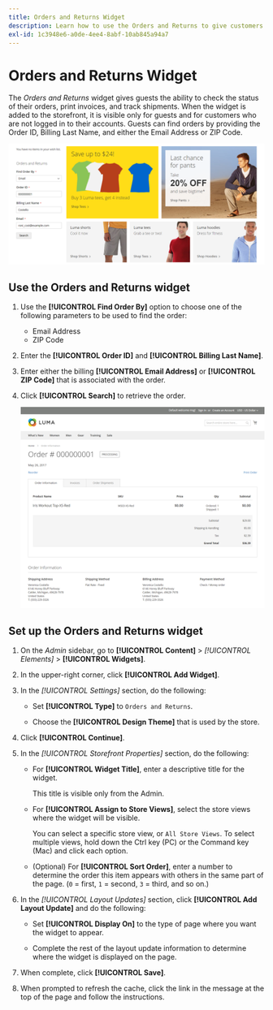 ```yaml
---
title: Orders and Returns Widget
description: Learn how to use the Orders and Returns to give customers the ability to check the status of their orders, print invoices, and track shipments.
exl-id: 1c3948e6-a0de-4ee4-8abf-10ab845a94a7
---
```

# Orders and Returns Widget

The _Orders and Returns_ widget gives guests the ability to check the status of their orders, print invoices, and track shipments. When the widget is added to the storefront, it is visible only for guests and for customers who are not logged in to their accounts. Guests can find orders by providing the Order ID, Billing Last Name, and either the Email Address or ZIP Code.

![Orders and Returns widget in the sidebar on the storefront](./assets/storefront-widget-orders-returns-sidebar.png)<!-- zoom -->

## Use the Orders and Returns widget

1. Use the **[!UICONTROL Find Order By]** option to choose one of the following parameters to be used to find the order:

   - Email Address
   - ZIP Code

1. Enter the **[!UICONTROL Order ID]** and **[!UICONTROL Billing Last Name]**.

1. Enter either the billing **[!UICONTROL Email Address]** or **[!UICONTROL ZIP Code]** that is associated with the order.

1. Click **[!UICONTROL Search]** to retrieve the order.

   ![Order information displayed in the storefront](./assets/storefront-widget-orders-returns-view.png)<!-- zoom -->

## Set up the Orders and Returns widget

1. On the _Admin_ sidebar, go to **[!UICONTROL Content]** > _[!UICONTROL Elements]_ > **[!UICONTROL Widgets]**.

1. In the upper-right corner, click **[!UICONTROL Add Widget]**.

1. In the _[!UICONTROL Settings]_ section, do the following:

   - Set **[!UICONTROL Type]** to `Orders and Returns`.

   - Choose the **[!UICONTROL Design Theme]** that is used by the store.

1. Click **[!UICONTROL Continue]**.

1. In the _[!UICONTROL Storefront Properties]_ section, do the following:

   - For **[!UICONTROL Widget Title]**, enter a descriptive title for the widget.

      This title is visible only from the Admin.

   - For **[!UICONTROL Assign to Store Views]**, select the store views where the widget will be visible.

      You can select a specific store view, or `All Store Views`. To select multiple views, hold down the Ctrl key (PC) or the Command key (Mac) and click each option.

   - (Optional) For **[!UICONTROL Sort Order]**, enter a number to determine the order this item appears with others in the same part of the page. (`0` = first, `1` = second, `3` = third, and so on.)

1. In the _[!UICONTROL Layout Updates]_ section, click **[!UICONTROL Add Layout Update]** and do the following:

   - Set **[!UICONTROL Display On]** to the type of page where you want the widget to appear.

   - Complete the rest of the layout update information to determine where the widget is displayed on the page.

1. When complete, click **[!UICONTROL Save]**.

1. When prompted to refresh the cache, click the link in the message at the top of the page and follow the instructions.
